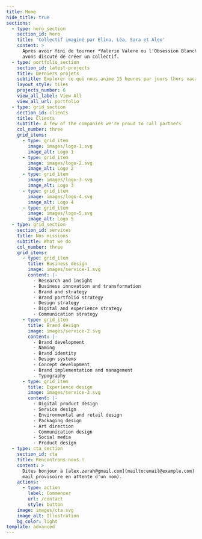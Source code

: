 ```yaml
---
title: Home
hide_title: true
sections:
  - type: hero_section
    section_id: hero
    title: 'Collectif imaginé par Elina, Léa, Sara et Alex'
    content: >
      Après avoir fini de tourner *Valerie Valere ou l'Obsession Blanche*, nous
      avons discuté de créer un collectif.
  - type: portfolio_section
    section_id: latest-projects
    title: Derniers projets
    subtitle: Explorer ce qui nous anime 15 heures par jours (hors vacances)
    layout_style: tiles
    projects_number: 6
    view_all_label: View All
    view_all_url: portfolio
  - type: grid_section
    section_id: clients
    title: Clients
    subtitle: A few of the companies we're proud to call partners
    col_number: three
    grid_items:
      - type: grid_item
        image: images/logo-1.svg
        image_alt: Logo 1
      - type: grid_item
        image: images/logo-2.svg
        image_alt: Logo 2
      - type: grid_item
        image: images/logo-3.svg
        image_alt: Logo 3
      - type: grid_item
        image: images/logo-4.svg
        image_alt: Logo 4
      - type: grid_item
        image: images/logo-5.svg
        image_alt: Logo 5
  - type: grid_section
    section_id: services
    title: Nos missions
    subtitle: What we do
    col_number: three
    grid_items:
      - type: grid_item
        title: Business design
        image: images/service-1.svg
        content: |-
          - Research and insight
          - Business innovation and transformation
          - Brand and strategy
          - Brand portfolio strategy
          - Design strategy
          - Digital and experience strategy
          - Communication strategy
      - type: grid_item
        title: Brand design
        image: images/service-2.svg
        content: |-
          - Brand development
          - Naming
          - Brand identity
          - Design systems
          - Concept development
          - Brand implementation and management
          - Typography
      - type: grid_item
        title: Experience design
        image: images/service-3.svg
        content: |-
          - Digital product design
          - Service design
          - Environmental and retail design
          - Packaging design
          - Art direction
          - Communication design
          - Social media
          - Product design
  - type: cta_section
    section_id: cta
    title: Rencontrons-nous !
    content: >
      Dites bonjour à [alex.zerah@gmail.com](mailto:email@example.com) ( adresse
      mail provisoire en attente d'un nom).
    actions:
      - type: action
        label: Commencer
        url: /contact
        style: button
    image: images/cta.svg
    image_alt: Illustration
    bg_color: light
template: advanced
---
```

